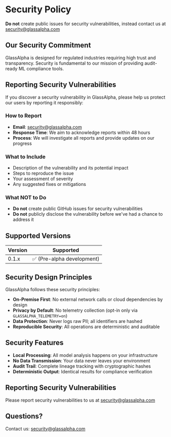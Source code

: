 # Security Policy

**Do not** create public issues for security vulnerabilities, instead contact us at security@glassalpha.com

## Our Security Commitment

GlassAlpha is designed for regulated industries requiring high trust and transparency. Security is fundamental to our mission of providing audit-ready ML compliance tools.

## Reporting Security Vulnerabilities

If you discover a security vulnerability in GlassAlpha, please help us protect our users by reporting it responsibly:

### How to Report
- **Email**: security@glassalpha.com
- **Response Time**: We aim to acknowledge reports within 48 hours
- **Process**: We will investigate all reports and provide updates on our progress

### What to Include
- Description of the vulnerability and its potential impact
- Steps to reproduce the issue
- Your assessment of severity
- Any suggested fixes or mitigations

### What NOT to Do
- **Do not** create public GitHub issues for security vulnerabilities
- **Do not** publicly disclose the vulnerability before we've had a chance to address it

## Supported Versions

| Version | Supported          |
| ------- | ------------------ |
| 0.1.x   | :white_check_mark: (Pre-alpha development) |

## Security Design Principles

GlassAlpha follows these security principles:

- **On-Premise First**: No external network calls or cloud dependencies by design
- **Privacy by Default**: No telemetry collection (opt-in only via `GLASSALPHA_TELEMETRY=on`)
- **Data Protection**: Never logs raw PII; all identifiers are hashed
- **Reproducible Security**: All operations are deterministic and auditable

## Security Features

- **Local Processing**: All model analysis happens on your infrastructure
- **No Data Transmission**: Your data never leaves your environment  
- **Audit Trail**: Complete lineage tracking with cryptographic hashes
- **Deterministic Output**: Identical results for compliance verification

## Reporting Security Vulnerabilities

Please report security vulnerabilities to us at security@glassalpha.com

## Questions?

Contact us: security@glassalpha.com